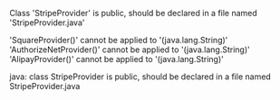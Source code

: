 Class 'StripeProvider' is public, should be declared in a file named 'StripeProvider.java'

'SquareProvider()' cannot be applied to '(java.lang.String)'
'AuthorizeNetProvider()' cannot be applied to '(java.lang.String)'
'AlipayProvider()' cannot be applied to '(java.lang.String)'

java: class StripeProvider is public, should be declared in a file named StripeProvider.java
